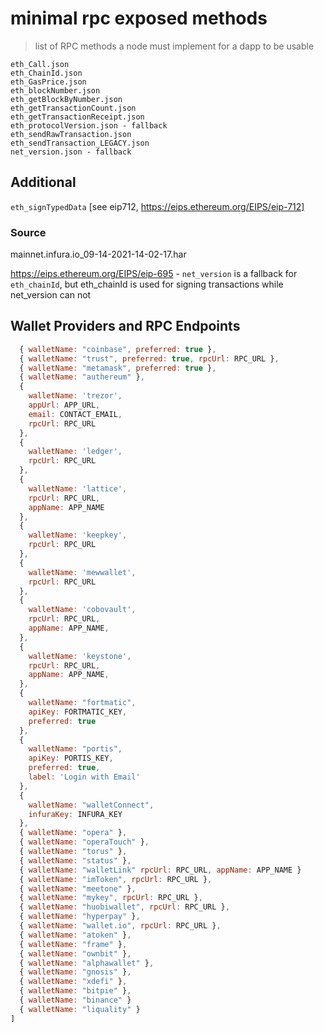 # minimal rpc exposed methods

> list of RPC methods a node must implement for a dapp to be usable

```
eth_Call.json
eth_ChainId.json
eth_GasPrice.json
eth_blockNumber.json
eth_getBlockByNumber.json
eth_getTransactionCount.json
eth_getTransactionReceipt.json
eth_protocolVersion.json - fallback
eth_sendRawTransaction.json
eth_sendTransaction_LEGACY.json
net_version.json - fallback
```

## Additional 

`eth_signTypedData` [see eip712, https://eips.ethereum.org/EIPS/eip-712]


### Source

mainnet.infura.io_09-14-2021-14-02-17.har

https://eips.ethereum.org/EIPS/eip-695 - `net_version` is a fallback for `eth_chainId`, but eth_chainId is used for signing transactions while net_version can not

## Wallet Providers and RPC Endpoints

```js
  { walletName: "coinbase", preferred: true },
  { walletName: "trust", preferred: true, rpcUrl: RPC_URL },
  { walletName: "metamask", preferred: true },
  { walletName: "authereum" },
  {
    walletName: 'trezor',
    appUrl: APP_URL,
    email: CONTACT_EMAIL,
    rpcUrl: RPC_URL
  },
  {
    walletName: 'ledger',
    rpcUrl: RPC_URL
  },
  {
    walletName: 'lattice',
    rpcUrl: RPC_URL,
    appName: APP_NAME
  },
  {
    walletName: 'keepkey',
    rpcUrl: RPC_URL
  },
  {
    walletName: 'mewwallet',
    rpcUrl: RPC_URL
  },
  { 
    walletName: 'cobovault',
    rpcUrl: RPC_URL,
    appName: APP_NAME,
  },
  { 
    walletName: 'keystone',
    rpcUrl: RPC_URL,
    appName: APP_NAME,
  },
  {
    walletName: "fortmatic",
    apiKey: FORTMATIC_KEY,
    preferred: true
  },
  {
    walletName: "portis",
    apiKey: PORTIS_KEY,
    preferred: true,
    label: 'Login with Email'
  },
  {
    walletName: "walletConnect",
    infuraKey: INFURA_KEY
  },
  { walletName: "opera" },
  { walletName: "operaTouch" },
  { walletName: "torus" },
  { walletName: "status" },
  { walletName: "walletLink" rpcUrl: RPC_URL, appName: APP_NAME }
  { walletName: "imToken", rpcUrl: RPC_URL },
  { walletName: "meetone" },
  { walletName: "mykey", rpcUrl: RPC_URL },
  { walletName: "huobiwallet", rpcUrl: RPC_URL },
  { walletName: "hyperpay" },
  { walletName: "wallet.io", rpcUrl: RPC_URL },
  { walletName: "atoken" },
  { walletName: "frame" },
  { walletName: "ownbit" },
  { walletName: "alphawallet" },
  { walletName: "gnosis" },
  { walletName: "xdefi" },
  { walletName: "bitpie" },
  { walletName: "binance" }
  { walletName: "liquality" }
]
```
